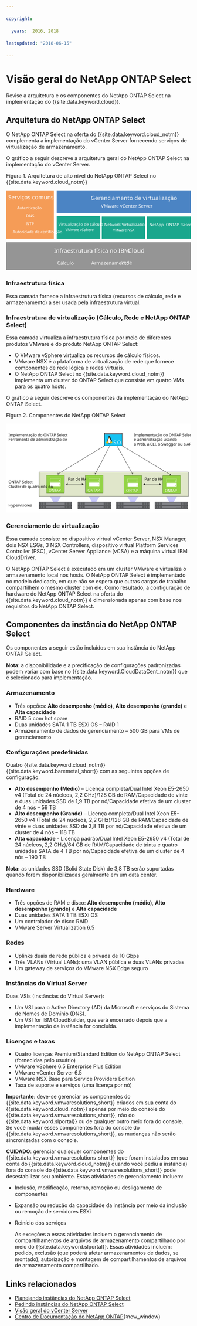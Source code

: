 ```yaml
---

copyright:

  years:  2016, 2018

lastupdated: "2018-06-15"

---
```


# Visão geral do NetApp ONTAP Select

Revise a arquitetura e os componentes do NetApp ONTAP Select na implementação do {{site.data.keyword.cloud}}.

## Arquitetura do NetApp ONTAP Select

O NetApp ONTAP Select na oferta do {{site.data.keyword.cloud_notm}} complementa a implementação do vCenter Server fornecendo serviços de virtualização de armazenamento.

O gráfico a seguir descreve a arquitetura geral do NetApp ONTAP Select na implementação do vCenter Server.

Figura 1. Arquitetura de alto nível do NetApp ONTAP Select no {{site.data.keyword.cloud_notm}}

![Arquitetura do NetApp ONTAP Select](np_architecture.svg "Arquitetura de alto nível do NetApp ONTAP Select no IBM Cloud")

### Infraestrutura física

Essa camada fornece a infraestrutura física (recursos de cálculo, rede e armazenamento) a ser usada pela infraestrutura virtual.

### Infraestrutura de virtualização (Cálculo, Rede e NetApp ONTAP Select)

Essa camada virtualiza a infraestrutura física por meio de diferentes produtos VMware e do produto NetApp ONTAP Select:
* O VMware vSphere virtualiza os recursos de cálculo físicos.
* VMware NSX é a plataforma de virtualização de rede que fornece componentes de rede lógica e redes virtuais.
* O NetApp ONTAP Select no {{site.data.keyword.cloud_notm}} implementa um cluster do ONTAP Select que consiste em quatro VMs para os quatro hosts.

O gráfico a seguir descreve os componentes da implementação do NetApp ONTAP Select.

Figura 2. Componentes do NetApp ONTAP Select

![Componentes do NetApp ONTAP Select](np_netappcomponents.svg "Componentes do NetApp ONTAP Select")

### Gerenciamento de virtualização

Essa camada consiste no dispositivo virtual vCenter Server, NSX Manager, dois NSX ESGs, 3 NSX Controllers, dispositivo virtual Platform Services Controller (PSC), vCenter Server Appliance (vCSA) e a máquina virtual IBM CloudDriver.

O NetApp ONTAP Select é executado em um cluster VMware e virtualiza o armazenamento local nos hosts. O NetApp ONTAP Select é implementado no modelo dedicado, em que não se espera que outras cargas de trabalho compartilhem o mesmo cluster com ele. Como resultado, a configuração de hardware do NetApp ONTAP Select na oferta do {{site.data.keyword.cloud_notm}} é dimensionada apenas com base nos requisitos do NetApp ONTAP Select.

<!--For details about the architecture, see the _Reference architecture_ document in the [Architecture Center](https://www.ibm.com/devops/method/content/architecture/virtVCenterServerPlatform){:new_window}.-->

## Componentes da instância do NetApp ONTAP Select

Os componentes a seguir estão incluídos em sua instância do NetApp ONTAP Select.

**Nota**: a disponibilidade e a precificação de configurações padronizadas podem variar com base no {{site.data.keyword.CloudDataCent_notm}} que é selecionado para implementação.

### Armazenamento

* Três opções: **Alto desempenho (médio)**, **Alto desempenho (grande)** e **Alta capacidade**
* RAID 5 com hot spare
* Duas unidades SATA 1 TB ESXi OS – RAID 1
* Armazenamento de dados de gerenciamento – 500 GB para VMs de gerenciamento

### Configurações predefinidas

Quatro {{site.data.keyword.cloud_notm}} {{site.data.keyword.baremetal_short}} com as seguintes opções de configuração:
* **Alto desempenho (Médio)** – Licença completa/Dual Intel Xeon E5-2650 v4 (Total de 24 núcleos, 2,2 GHz)/128 GB de RAM/Capacidade de vinte e duas unidades SSD de 1,9 TB por nó/Capacidade efetiva de um cluster de 4 nós – 59 TB
* **Alto desempenho (Grande)** – Licença completa/Dual Intel Xeon E5-2650 v4 (Total de 24 núcleos, 2,2 GHz)/128 GB de RAM/Capacidade de vinte e duas unidades SSD de 3,8 TB por nó/Capacidade efetiva de um cluster de 4 nós – 118 TB
* **Alta capacidade** - Licença padrão/Dual Intel Xeon E5-2650 v4 (Total de 24 núcleos, 2,2 GHz)/64 GB de RAM/Capacidade de trinta e quatro unidades SATA de 4 TB por nó/Capacidade efetiva de um cluster de 4 nós – 190 TB

**Nota:** as unidades SSD (Solid State Disk) de 3,8 TB serão suportadas quando forem disponibilizadas geralmente em um data center.

### Hardware

* Três opções de RAM e disco: **Alto desempenho (médio)**, **Alto desempenho (grande)** e **Alta capacidade**
* Duas unidades SATA 1 TB ESXi OS
* Um controlador de disco RAID
* VMware Server Virtualization 6.5

### Redes

* Uplinks duais de rede pública e privada de 10 Gbps
* Três VLANs (Virtual LANs): uma VLAN pública e duas VLANs privadas
* Um gateway de serviços do VMware NSX Edge seguro

### Instâncias do Virtual Server

Duas VSIs (Instâncias do Virtual Server):
* Um VSI para o Active Directory (AD) da Microsoft e serviços do Sistema de Nomes de Domínio (DNS).
* Um VSI for IBM CloudBuilder, que será encerrado depois que a implementação da instância for concluída.

### Licenças e taxas

*  Quatro licenças Premium/Standard Edition do NetApp ONTAP Select (fornecidas pelo usuário)
*  VMware vSphere 6.5 Enterprise Plus Edition
*  VMware vCenter Server 6.5
*  VMware NSX Base para Service Providers Edition
*  Taxa de suporte e serviços (uma licença por nó)

<!--For details about the components, see the _Bill of Materials_ document on the [Reference Architecture](https://www.ibm.com/cloud/garage/content/architecture/virtualizationArchitecture/reference-architecture) page.-->

**Importante**: deve-se gerenciar os componentes do {{site.data.keyword.vmwaresolutions_short}} criados em sua conta do {{site.data.keyword.cloud_notm}} apenas por meio do console do {{site.data.keyword.vmwaresolutions_short}}, não do {{site.data.keyword.slportal}} ou de qualquer outro meio fora do console. Se você mudar esses componentes fora do console do {{site.data.keyword.vmwaresolutions_short}}, as mudanças não serão sincronizadas com o console.

**CUIDADO**: gerenciar quaisquer componentes do {{site.data.keyword.vmwaresolutions_short}} (que foram instalados em sua conta do {{site.data.keyword.cloud_notm}} quando você pediu a instância) fora do console do {{site.data.keyword.vmwaresolutions_short}} pode desestabilizar seu ambiente. Estas atividades de gerenciamento incluem:
*  Inclusão, modificação, retorno, remoção ou desligamento de componentes
*  Expansão ou redução da capacidade da instância por meio da inclusão ou remoção de servidores ESXi
*  Reinício dos serviços

   As exceções a essas atividades incluem o gerenciamento de compartilhamentos de arquivos de armazenamento compartilhado por meio do {{site.data.keyword.slportal}}. Essas atividades incluem: pedido, exclusão (que poderá afetar armazenamentos de dados, se montado), autorização e montagem de compartilhamentos de arquivos de armazenamento compartilhado.

## Links relacionados

* [Planejando instâncias do NetApp ONTAP Select](np_planning.html)
* [Pedindo instâncias do NetApp ONTAP Select](np_orderinginstances.html)
* [Visão geral do vCenter Server](../vcenter/vc_vcenterserveroverview.html)
* [Centro de Documentação do NetApp ONTAP](http://docs.netapp.com/ontap-9/index.jsp?topic=%2Fcom.netapp.doc.exp-clus-peer%2Fhome.html){:new_window}
